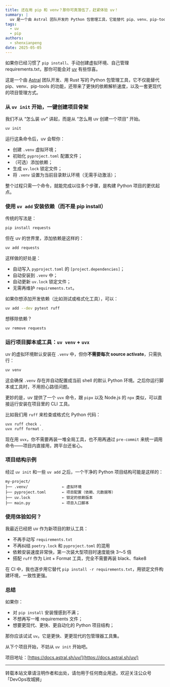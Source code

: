 ```yaml
---
title: 还在用 pip 和 venv？那你可真落伍了，赶紧体验 uv！
summary: |
  uv 是一个由 Astral 团队开发的 Python 包管理工具，它能替代 pip、venv、pip-tools 的功能，提供更快的依赖解析速度和更现代的项目管理方式。
tags:
  - uv
  - pip
authors:
  - shenxianpeng
date: 2025-05-05
---
```


如果你已经习惯了 `pip install`、手动创建虚拟环境、自己管理 requirements.txt，那你可能会对 [uv](https://docs.astral.sh/uv/) 有些惊喜。

这是一个由 [Astral](https://astral.sh/) 团队开发、用 Rust 写的 Python 包管理工具，它不仅能替代 pip、venv、pip-tools 的功能，还带来了更快的依赖解析速度，以及一套更现代的项目管理方式。

### 从 `uv init` 开始，一键创建项目骨架

我们不从 “怎么装 uv” 讲起，而是从 “怎么用 uv 创建一个项目” 开始。



```bash
uv init
```

运行这条命令后，uv 会帮你：

* 创建 `.venv` 虚拟环境；
* 初始化 `pyproject.toml` 配置文件；
* （可选）添加依赖；
* 生成 `uv.lock` 锁定文件；
* 将 `.venv` 设置为当前目录默认环境（无需手动激活）；

整个过程只需一个命令，就能完成以往多个步骤，是构建 Python 项目的更优起点。

### 使用 `uv add` 安装依赖（而不是 pip install）

传统的写法是：

```bash
pip install requests
```

但在 uv 的世界里，添加依赖是这样的：

```bash
uv add requests
```

这样做的好处是：

* 自动写入 `pyproject.toml` 的 `[project.dependencies]`；
* 自动安装到 `.venv` 中；
* 自动更新 `uv.lock` 锁定文件；
* 无需再维护 `requirements.txt`。

如果你想添加开发依赖（比如测试或格式化工具），可以：

```bash
uv add --dev pytest ruff
```

想移除依赖？

```bash
uv remove requests
```

### 运行项目脚本或工具：`uv venv` + `uvx`

uv 的虚拟环境默认安装在 `.venv` 中，但你**不需要每次 source activate**，只需执行：

```bash
uv venv
```

这会确保 `.venv` 存在并自动配置成当前 shell 的默认 Python 环境。之后你运行脚本或工具时，不用担心路径问题。

更妙的是，uv 提供了一个 `uvx` 命令，跟 `pipx` 以及 Node.js 的 `npx` 类似，可以直接运行安装在项目里的 CLI 工具。

比如我们用 `ruff` 来检查或格式化 Python 代码：

```bash
uvx ruff check .
uvx ruff format .
```

现在用 `uvx`，你不需要再装一堆全局工具，也不用再通过 `pre-commit` 来统一调用命令——项目内直接用，跨平台还省心。

### 项目结构示例

经过 `uv init` 和一些 `uv add` 之后，一个干净的 Python 项目结构可能是这样的：

```
my-project/
├── .venv/               ← 虚拟环境
├── pyproject.toml       ← 项目配置（依赖、元数据等）
├── uv.lock              ← 锁定的依赖版本
├── main.py              ← 项目入口脚本
```

### 使用体验如何？

我最近已经把 uv 作为新项目的默认工具：

* 不再手动写 `requirements.txt`
* 不再纠结 `poetry.lock` 和 `pyproject.toml` 的混用
* 依赖安装速度非常快，第一次装大型项目时速度能快 3～5 倍
* 搭配 `ruff` 作为 Lint + Format 工具，完全不需要再装 black、flake8

在 CI 中，我也逐步用它替代 `pip install -r requirements.txt`，用锁定文件构建环境，一致性更强。

### 总结

如果你：

* 对 `pip install` 安装慢感到不满；
* 不想再写一堆 requirements 文件；
* 想要更现代、更快、更自动化的 Python 项目结构；

那你应该试试 `uv`。它是更快、更更现代的包管理器工具集。

从下个项目开始，不妨从 `uv init` 开始吧。

项目地址：[https://docs.astral.sh/uv/](https://docs.astral.sh/uv/)

---

转载本站文章请注明作者和出处，请勿用于任何商业用途。欢迎关注公众号「DevOps攻城狮」
